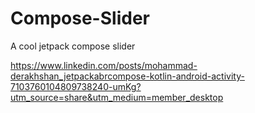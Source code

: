 # Compose-Slider
 A cool jetpack compose slider

https://www.linkedin.com/posts/mohammad-derakhshan_jetpackabrcompose-kotlin-android-activity-7103760104809738240-umKg?utm_source=share&utm_medium=member_desktop
